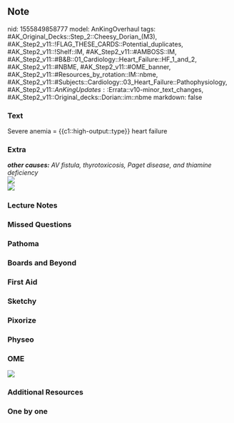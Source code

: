## Note
nid: 1555849858777
model: AnKingOverhaul
tags: #AK_Original_Decks::Step_2::Cheesy_Dorian_(M3), #AK_Step2_v11::!FLAG_THESE_CARDS::Potential_duplicates, #AK_Step2_v11::!Shelf::IM, #AK_Step2_v11::#AMBOSS::IM, #AK_Step2_v11::#B&B::01_Cardiology::Heart_Failure::HF_1_and_2, #AK_Step2_v11::#NBME, #AK_Step2_v11::#OME_banner, #AK_Step2_v11::#Resources_by_rotation::IM::nbme, #AK_Step2_v11::#Subjects::Cardiology::03_Heart_Failure::Pathophysiology, #AK_Step2_v11::$AnKingUpdates::$Errata::v10-minor_text_changes, #AK_Step2_v11::Original_decks::Dorian::im::nbme
markdown: false

### Text
Severe anemia = {{c1::high-output::type}} heart failure

### Extra
<div>
  <i><b>other causes:</b> AV fistula, thyrotoxicosis, Paget
  disease, and thiamine deficiency</i>
</div>
<div><img src="paste-6183004854550529.jpg"></div>
<div><img src="paste-6183039214288897.jpg"></div>

### Lecture Notes


### Missed Questions


### Pathoma


### Boards and Beyond


### First Aid


### Sketchy


### Pixorize


### Physeo


### OME
<div class="ome-widget">
  <a href="https://onlinemeded.org?ref=anki"><img src=
  "_OME_AnkiFlashcards_General_4.png"></a>
</div>

### Additional Resources


### One by one

